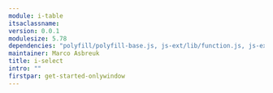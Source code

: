 ```yaml
---
module: i-table
itsaclassname:
version: 0.0.1
modulesize: 5.78
dependencies: "polyfill/polyfill-base.js, js-ext/lib/function.js, js-ext/lib/object.js, utils, event"
maintainer: Marco Asbreuk
title: i-select
intro: ""
firstpar: get-started-onlywindow
---
```

